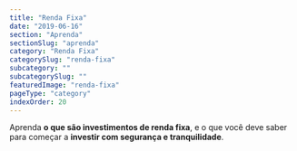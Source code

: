 ```yaml
---
title: "Renda Fixa"
date: "2019-06-16"
section: "Aprenda"
sectionSlug: "aprenda"
category: "Renda Fixa"
categorySlug: "renda-fixa"
subcategory: ""
subcategorySlug: ""
featuredImage: "renda-fixa"
pageType: "category"
indexOrder: 20
---
```


Aprenda **o que são investimentos de renda fixa**, e o que você deve saber para começar a **investir com segurança e tranquilidade**.